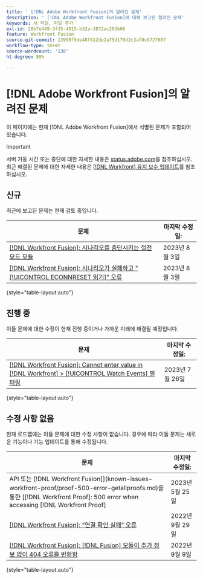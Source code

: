 ```yaml
---
title: ' [!DNL Adobe Workfront Fusion]의 알려진 문제'
description: ' [!DNL Adobe Workfront Fusion]에 대해 보고된 알려진 문제'
keywords: 새 파일, 파일 추가
exl-id: 28b7e449-3f35-4915-b32a-3872ac283b06
feature: Workfront Fusion
source-git-commit: 13999f5de48f612de2a75d179d2c3af0c6727607
workflow-type: tm+mt
source-wordcount: '138'
ht-degree: 89%

---
```


# [!DNL Adobe Workfront Fusion]의 알려진 문제

이 페이지에는 현재 [!DNL Adobe Workfront Fusion]에서 식별된 문제가 포함되어 있습니다.

>[!IMPORTANT]
>
>서버 가동 시간 또는 중단에 대한 자세한 내용은 [status.adobe.com](https://status.adobe.com)을 참조하십시오. 최근 해결된 문제에 대한 자세한 내용은 [[!DNL Workfront] 유지 보수 업데이트](../maintenance/current-updates.md)를 참조하십시오.

## 신규

최근에 보고된 문제는 현재 검토 중입니다.

| **문제** | **마지막 수정일:** |
| -----------------------------------------------------------------| ----------------- |
| [[!DNL Workfront Fusion]: 시나리오를 중단시키는 절전 모드 모듈](/help/known-issues/known-issues-workfront-fusion/fusion-sleep-module-stuck.md) | 2023년 8월 3일 |
| [[!DNL Workfront Fusion]: 시나리오가 실패하고 &quot;[!UICONTROL ECONNRESET 읽기]&quot; 오류](/help/known-issues/known-issues-workfront-fusion/fusion-read-econnreset-error.md) | 2023년 8월 3일 |

{style="table-layout:auto"}


## 진행 중

이들 문제에 대한 수정이 현재 진행 중이거나 가까운 미래에 해결될 예정입니다.

| **문제** | **마지막 수정일:** |
| -----------------------------------------------------------------| ----------------- |
| [[!DNL Workfront Fusion]: Cannot enter value in [!DNL Workfront] > [!UICONTROL Watch Events] 필터링](known-issues-workfront-fusion/fusion-wf-watch-events-filter-box.md) | 2023년 7월 26일 |

{style="table-layout:auto"}

## 수정 사항 없음

현재 로드맵에는 이들 문제에 대한 수정 사항이 없습니다. 경우에 따라 이들 문제는 새로운 기능이나 기능 업데이트를 통해 수정됩니다.

| **문제** | **마지막 수정일:** |
| -----------------------------------------------------------------| ----------------- |
| API 또는 [!DNL Workfront Fusion]](known-issues-workfront-proof/proof-500-error-getallproofs.md)을 통한 [[!DNL Workfront Proof]: 500 error when accessing [!DNL Workfront Proof]  | 2023년 5월 25일 |
| [[!DNL Workfront Fusion]: “연결 확인 실패” 오류](known-issues-workfront-fusion/fusion-401-error-must-reauthenicate-connection.md) | 2022년 9월 29일 |
| [[!DNL Workfront Fusion]: [!DNL Fusion] 모듈이 추가 정보 없이 404 오류를 반환함](known-issues-workfront-fusion/fusion-404-error-no-description.md) | 2022년 9월 9일 |

{style="table-layout:auto"}

